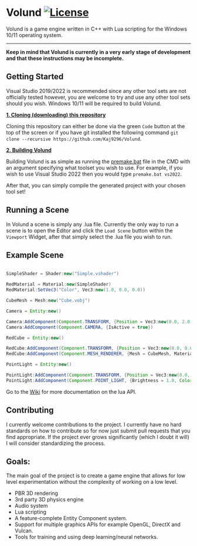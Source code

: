 # Volund [![License](https://img.shields.io/badge/licence-MIT-green)](https://github.com/Kaj9296/Volund/blob/main/LICENSE)


Volund is a game engine written in C++ with Lua scripting for the Windows 10/11 operating system.

***

**Keep in mind that Volund is currently in a very early stage of development and that these instructions may be incomplete.**

## Getting Started

Visual Studio 2019/2022 is recommended since any other tool sets are not officially tested however, you are welcome to try and use any other tool sets should you wish. Windows 10/11 will be required to build Volund.

<ins>**1. Cloning (downloading) this repository**</ins>

Cloning this repository can either be done via the green ```Code``` button at the top of the screen or if you have git installed the following command ```git clone --recursive https://github.com/Kaj9296/Volund```.

<ins>**2. Building Volund**</ins>

Building Volund is as simple as running the [premake.bat](https://github.com/Kaj9296/Volund-2/blob/main/premake.bat) file in the CMD with an argument specifying what toolset you wish to use. For example, if you wish to use Visual Studio 2022 then you would type ```premake.bat vs2022```.

After that, you can simply compile the generated project with your chosen tool set!

## Running a Scene

In Volund a scene is simply any .lua file. Currently the only way to run a scene is to open the Editor and click the ```Load Scene``` button within the ```Viewport``` Widget, after that simply select the .lua file you wish to run.

## Example Scene

```java

SimpleShader = Shader:new("Simple.vshader")

RedMaterial = Material:new(SimpleShader)
RedMaterial:SetVec3("Color", Vec3:new(1.0, 0.0, 0.0))

CubeMesh = Mesh:new("Cube.vobj")

Camera = Entity:new()

Camera:AddComponent(Component.TRANSFORM, {Position = Vec3:new(0.0, 2.0, 10.0)})
Camera:AddComponent(Component.CAMERA, {IsActive = true})

RedCube = Entity:new()

RedCube:AddComponent(Component.TRANSFORM, {Position = Vec3:new(0.0, 0.0, 0.0)})
RedCube:AddComponent(Component.MESH_RENDERER, {Mesh = CubeMesh, Material = RedMaterial})

PointLight = Entity:new()

PointLight:AddComponent(Component.TRANSFORM, {Position = Vec3:new(0.0, 5.0, 5.0)})
PointLight:AddComponent(Component.POINT_LIGHT, {Brightness = 1.0, Color = Vec3:new(1.0, 1.0, 1.0)})
```

Go to the [Wiki](https://github.com/Kaj9296/Volund/wiki) for more documentation on the lua API.

## Contributing

I currently welcome contributions to the project. I currently have no hard standards on how to contribute so for now just submit pull requests that you find appropriate. If the project ever grows significantly (which I doubt it will) I will consider standardizing the process.

## Goals:

The main goal of the project is to create a game engine that allows for low level experimentation without the complexity of working on a low level.

- PBR 3D rendering
- 3rd party 3D physics engine
- Audio system
- Lua scripting
- A feature-complete Entity Component system.
- Support for multiple graphics APIs for example OpenGL, DirectX and Vulcan.
- Tools for training and using deep learning/neural networks.
